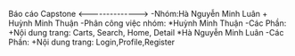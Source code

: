  Báo cáo Capstone
 <-------------->
 -Nhóm:Hà Nguyễn Minh Luân + Huỳnh Minh Thuận
 -Phân công việc nhóm:
 *Huỳnh Minh Thuận
 -Các Phần:
    +Nội dung trang: Carts, Search, Home, Detail
 *Hà Nguyễn Minh Luân
  -Các Phần:
    +Nội dung trang: Login,Profile,Register

